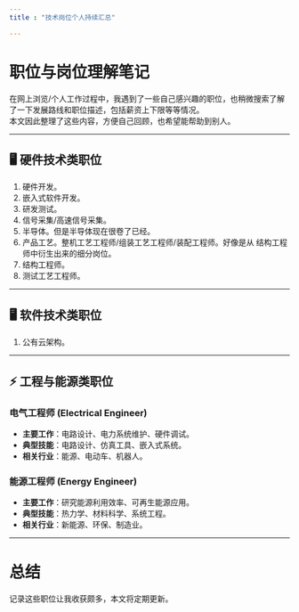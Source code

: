 ```yaml
---
title : "技术岗位个人持续汇总"

---
```


# 职位与岗位理解笔记

在网上浏览/个人工作过程中，我遇到了一些自己感兴趣的职位，也稍微搜索了解了一下发展路线和职位描述，包括薪资上下限等等情况。  
本文因此整理了这些内容，方便自己回顾，也希望能帮助到别人。  

---

## 🖥️ 硬件技术类职位

1. 硬件开发。
2. 嵌入式软件开发。
3. 研发测试。
4. 信号采集/高速信号采集。
5. 半导体。但是半导体现在很卷了已经。
6. 产品工艺。整机工艺工程师/组装工艺工程师/装配工程师。好像是从 结构工程师中衍生出来的细分岗位。
7. 结构工程师。
8. 测试工艺工程师。


---

## 🖥️ 软件技术类职位
1. 公有云架构。



---


## ⚡ 工程与能源类职位

### 电气工程师 (Electrical Engineer)
- **主要工作**：电路设计、电力系统维护、硬件调试。  
- **典型技能**：电路设计、仿真工具、嵌入式系统。  
- **相关行业**：能源、电动车、机器人。  

### 能源工程师 (Energy Engineer)
- **主要工作**：研究能源利用效率、可再生能源应用。  
- **典型技能**：热力学、材料科学、系统工程。  
- **相关行业**：新能源、环保、制造业。  

---

# 总结
记录这些职位让我收获颇多，本文将定期更新。